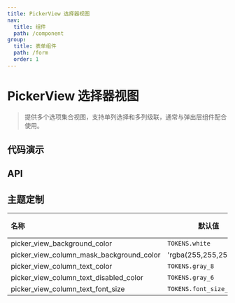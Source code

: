 ```yaml
---
title: PickerView 选择器视图
nav:
  title: 组件
  path: /component
group:
  title: 表单组件
  path: /form
  order: 1
---
```


# PickerView 选择器视图

> 提供多个选项集合视图，支持单列选择和多列级联，通常与弹出层组件配合使用。

## 代码演示

<code src="./__fixtures__/basic.tsx"></code>

## API

<API hideTitle src="./picker-view.tsx"></API>

## 主题定制

| 名称                                     | 默认值                  | 描述 |
| :--------------------------------------- | ----------------------- | ---- |
| picker_view_background_color             | `TOKENS.white`          | -    |
| picker_view_column_mask_background_color | 'rgba(255,255,255,0.8)' | -    |
| picker_view_column_text_color            | `TOKENS.gray_8`         | -    |
| picker_view_column_text_disabled_color   | `TOKENS.gray_6`         | -    |
| picker_view_column_text_font_size        | `TOKENS.font_size_5`    | -    |
